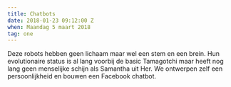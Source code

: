 ```yaml
---
title: Chatbots
date: 2018-01-23 09:12:00 Z
when: Maandag 5 maart 2018
tag: one
---
```


Deze robots hebben geen lichaam maar wel een stem en een brein. Hun evolutionaire status is al lang voorbij  de basic Tamagotchi maar heeft nog lang geen menselijke schijn als Samantha uit Her. We ontwerpen zelf een persoonlijkheid en bouwen een Facebook chatbot.

